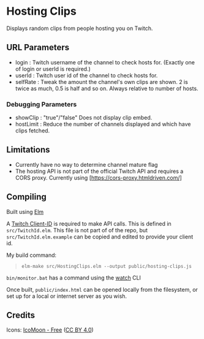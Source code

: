 # Hosting Clips

Displays random clips from people hosting you on Twitch.

## URL Parameters

- login : Twitch username of the channel to check hosts for. (Exactly one of login or userId is required.)
- userId : Twitch user id of the channel to check hosts for.
- selfRate : Tweak the amount the channel's own clips are shown. 2 is twice as much, 0.5 is half and so on. Always relative to number of hosts.

### Debugging Parameters

- showClip : "true"/"false" Does not display clip embed.
- hostLimit : Reduce the number of channels displayed and which have clips fetched.

## Limitations

- Currently have no way to determine channel mature flag
- The hosting API is not part of the official Twitch API and requires a CORS proxy. Currently using [https://cors-proxy.htmldriven.com/]

## Compiling

Built using [Elm](http://elm-lang.org/)

A [Twitch Client-ID](https://dev.twitch.tv/docs/authentication#registration) is required to make API calls. This is defined in `src/TwitchId.elm`. This file is not part of of the repo, but `src/TwitchId.elm.example` can be copied and edited to provide your client id.

My build command:

> `elm-make src/HostingClips.elm --output public/hosting-clips.js`

`bin/monitor.bat` has a command using the [watch](https://www.npmjs.com/package/watch) CLI

Once built, `public/index.html` can be opened locally from the filesystem, or set up for a local or internet server as you wish.

## Credits

Icons: [IcoMoon - Free](https://icomoon.io/#icons-icomoon) ([CC BY 4.0](http://creativecommons.org/licenses/by/4.0/))
